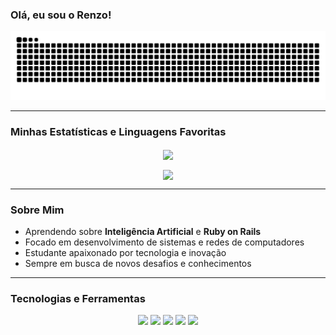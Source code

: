 ### Olá, eu sou o Renzo!

<p align="center">
  <a href="https://github.com/Renzo-Tognella">
    <img src="https://raw.githubusercontent.com/Renzo-Tognella/Renzo-Tognella/output/github-contribution-grid-snake.svg" alt="Snake animation">
  </a>
</p>

---

### Minhas Estatísticas e Linguagens Favoritas

<p align="center">
  <a href="https://github.com/Renzo-Tognella">
    <img align="center" src="https://github-readme-stats.vercel.app/api/top-langs/?username=Renzo-Tognella&layout=compact&theme=tokyonight&hide=html,css&langs_count=8" />
  </a>
</p>

<p align="center">
  <a href="https://github.com/Renzo-Tognella">
    <img align="center" src="https://github-readme-stats.vercel.app/api?username=Renzo-Tognella&show_icons=true&theme=tokyonight&include_all_commits=true&count_private=true" />
  </a>
</p>

---

### Sobre Mim

- Aprendendo sobre **Inteligência Artificial** e **Ruby on Rails**
- Focado em desenvolvimento de sistemas e redes de computadores
- Estudante apaixonado por tecnologia e inovação
- Sempre em busca de novos desafios e conhecimentos

---

### Tecnologias e Ferramentas

<p align="center">
  <img src="https://img.shields.io/badge/Python-3776AB?style=for-the-badge&logo=python&logoColor=white" />
  <img src="https://img.shields.io/badge/C-00599C?style=for-the-badge&logo=c&logoColor=white" />
  <img src="https://img.shields.io/badge/Ruby_on_Rails-CC0000?style=for-the-badge&logo=ruby-on-rails&logoColor=white" />
  <img src="https://img.shields.io/badge/Git-F05032?style=for-the-badge&logo=git&logoColor=white" />
  <img src="https://img.shields.io/badge/macOS-000000?style=for-the-badge&logo=apple&logoColor=white" />
</p>

